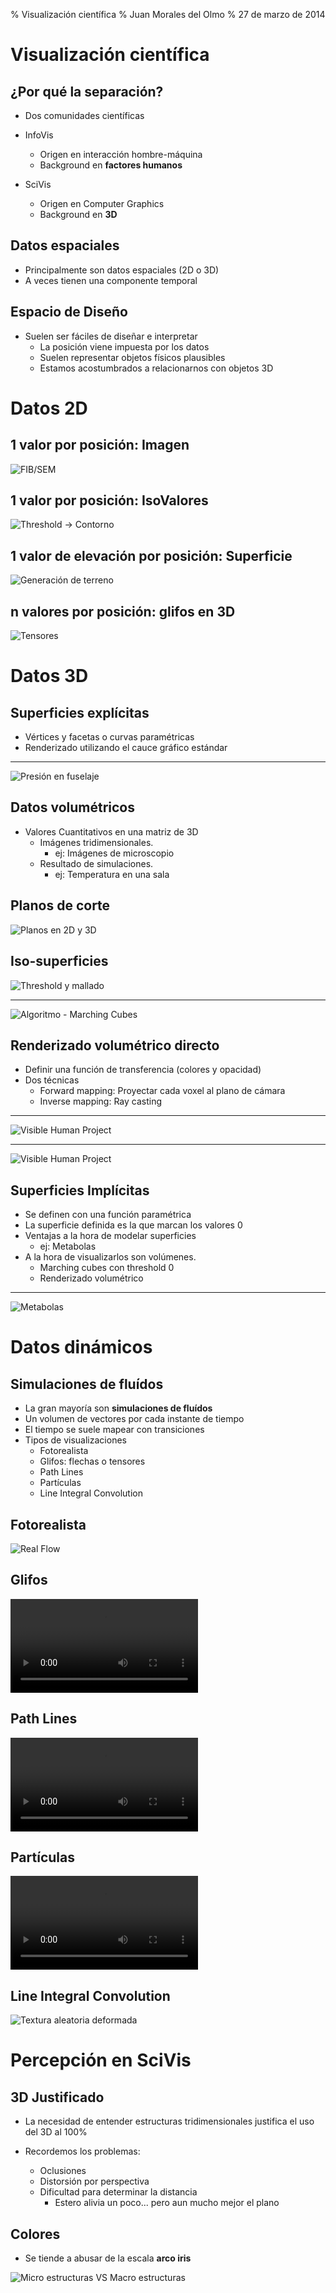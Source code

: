 % Visualización científica
% Juan Morales del Olmo
% 27 de marzo de 2014

# Visualización científica

## ¿Por qué la separación?

* Dos comunidades científicas

* InfoVis
	* Origen en interacción hombre-máquina
	* Background en **factores humanos**
* SciVis
    * Origen en Computer Graphics
	* Background en **3D**

## Datos espaciales

* Principalmente son datos espaciales (2D o 3D)
* A veces tienen una componente temporal

## Espacio de Diseño

* Suelen ser fáciles de diseñar e interpretar
	* La posición viene impuesta por los datos
	* Suelen representar objetos físicos plausibles
	* Estamos acostumbrados a relacionarnos con objetos 3D

# Datos 2D #

## 1 valor por posición: Imagen ##

![FIB/SEM](../rsc/images/fibsem.jpg)

## 1 valor por posición: IsoValores ##

![Threshold -> Contorno](../rsc/images/contorno.jpg)

## 1 valor de elevación por posición: Superficie ##

![Generación de terreno](../rsc/images/terreno.jpg)

## n valores por posición: glifos en 3D ##

![Tensores](../rsc/images/tensores.jpg)


# Datos 3D #

## Superficies explícitas ##

* Vértices y facetas o curvas paramétricas
* Renderizado utilizando el cauce gráfico estándar

-------------------------------------------------------------------------------

![Presión en fuselaje](../rsc/images/avion.jpg)

## Datos volumétricos ##

* Valores Cuantitativos en una matriz de 3D
	* Imágenes tridimensionales.
		* ej: Imágenes de microscopio
	* Resultado de simulaciones.
		* ej: Temperatura en una sala

## Planos de corte ##

![Planos en 2D y 3D](../rsc/images/espina.png)

## Iso-superficies ##

![Threshold y mallado](../rsc/images/dendrita.png)

-------------------------------------------------------------------------------

![Algoritmo - Marching Cubes](../rsc/images/marching_cubes.jpg)

## Renderizado volumétrico directo ##

* Definir una función de transferencia (colores y opacidad)
* Dos técnicas
	* Forward mapping: Proyectar cada voxel al plano de cámara
	* Inverse mapping: Ray casting

-------------------------------------------------------------------------------

![Visible Human Project](../rsc/images/volume_rendering.jpg)

-------------------------------------------------------------------------------

![Visible Human Project](../rsc/images/visible_human.jpg)

## Superficies Implícitas ##

* Se definen con una función paramétrica
* La superficie definida es la que marcan los valores 0
* Ventajas a la hora de modelar superficies
	* ej: Metabolas
* A la hora de visualizarlos son volúmenes.
	* Marching cubes con threshold 0
	* Renderizado volumétrico

-------------------------------------------------------------------------------

![Metabolas](../rsc/images/Metaballs.png)

# Datos dinámicos #

## Simulaciones de fluídos ##

* La gran mayoría son **simulaciones de fluídos**
* Un volumen de vectores por cada instante de tiempo
* El tiempo se suele mapear con transiciones
* Tipos de visualizaciones
	* Fotorealista
	* Glifos: flechas o tensores
	* Path Lines
	* Partículas
	* Line Integral Convolution

## Fotorealista ##

![Real Flow](../rsc/images/real_flow.jpg)

## Glifos ##

<video src="../rsc/videos/venas.webm" controls></video>

## Path Lines ##

<video src="../rsc/videos/streamline.webm" controls></video>

## Partículas ##

<video src="../rsc/videos/flujo-colores.webm" controls></video>

## Line Integral Convolution ##

![Textura aleatoria deformada](../rsc/images/LIC.jpg)

# Percepción en SciVis

## 3D Justificado ##

* La necesidad de entender estructuras tridimensionales justifica el
  uso del 3D al 100%

* Recordemos los problemas:
	* Oclusiones
	* Distorsión por perspectiva
	* Dificultad para determinar la distancia
		* Estero alivia un poco... pero aun mucho mejor el plano

## Colores ##

* Se tiende a abusar de la escala **arco iris**

![Micro estructuras VS Macro estructuras](../rsc/images/escalas-color.png)

